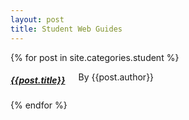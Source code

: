 ```yaml
---
layout: post
title: Student Web Guides
---
```


<div class="row">
	<div id="portofolio">
    {% for post in site.categories.student %}
		<div class="six columns">
			<h5><a href="{{post.url}}">{{post.title}}</a></h5>
			<p>By {{post.author}}</p>
			<div class="portofoliothumb">
				<img src="/images/guides/{{post.image}}" class="fourimage" alt=""/>
			</div>
		</div>
    {% endfor %}
	</div>
</div>
